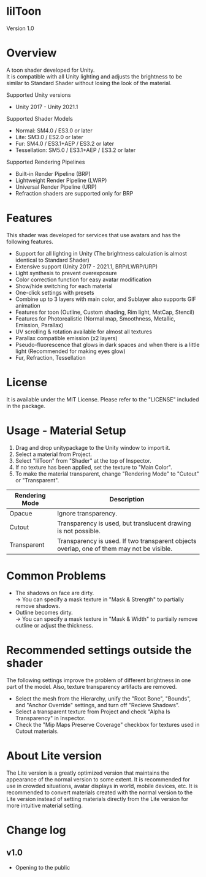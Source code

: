 # lilToon
Version 1.0

# Overview
A toon shader developed for Unity.  
It is compatible with all Unity lighting and adjusts the brightness to be similar to Standard Shader without losing the look of the material.

Supported Unity versions
- Unity 2017 - Unity 2021.1

Supported Shader Models
- Normal: SM4.0 / ES3.0 or later
- Lite: SM3.0 / ES2.0 or later
- Fur: SM4.0 / ES3.1+AEP / ES3.2 or later
- Tessellation: SM5.0 / ES3.1+AEP / ES3.2 or later

Supported Rendering Pipelines
- Built-in Render Pipeline (BRP)
- Lightweight Render Pipeline (LWRP)
- Universal Render Pipeline (URP)
- Refraction shaders are supported only for BRP

# Features
This shader was developed for services that use avatars and has the following features.
- Support for all lighting in Unity (The brightness calculation is almost identical to Standard Shader)
- Extensive support (Unity 2017 - 2021.1, BRP/LWRP/URP)
- Light synthesis to prevent overexposure
- Color correction function for easy avatar modification
- Show/hide switching for each material
- One-click settings with presets
- Combine up to 3 layers with main color, and Sublayer also supports GIF animation
- Features for toon (Outline, Custom shading, Rim light, MatCap, Stencil)
- Features for Photorealistic (Normal map, Smoothness, Metallic, Emission, Parallax)
- UV scrolling & rotation available for almost all textures
- Parallax compatible emission (x2 layers)
- Pseudo-fluorescence that glows in dark spaces and when there is a little light (Recommended for making eyes glow)
- Fur, Refraction, Tessellation

# License
It is available under the MIT License. Please refer to the "LICENSE" included in the package.

# Usage - Material Setup
1. Drag and drop unitypackage to the Unity window to import it.
2. Select a material from Project.
3. Select "lilToon" from "Shader" at the top of Inspector.
4. If no texture has been applied, set the texture to "Main Color".
5. To make the material transparent, change "Rendering Mode" to "Cutout" or "Transparent".

|Rendering Mode|Description|
|-|-|
|Opacue|Ignore transparency.|
|Cutout|Transparency is used, but translucent drawing is not possible.|
|Transparent|Transparency is used. If two transparent objects overlap, one of them may not be visible.|

# Common Problems
- The shadows on face are dirty.  
  → You can specify a mask texture in "Mask & Strength" to partially remove shadows.
- Outline becomes dirty.  
  → You can specify a mask texture in "Mask & Width" to partially remove outline or adjust the thickness.

# Recommended settings outside the shader
The following settings improve the problem of different brightness in one part of the model. Also, texture transparency artifacts are removed.
- Select the mesh from the Hierarchy, unify the "Root Bone", "Bounds", and "Anchor Override" settings, and turn off "Recieve Shadows".
- Select a transparent texture from Project and check "Alpha Is Transparency" in Inspector.
- Check the "Mip Maps Preserve Coverage" checkbox for textures used in Cutout materials.

# About Lite version
The Lite version is a greatly optimized version that maintains the appearance of the normal version to some extent. It is recommended for use in crowded situations, avatar displays in world, mobile devices, etc. It is recommended to convert materials created with the normal version to the Lite version instead of setting materials directly from the Lite version for more intuitive material setting.

# Change log
## v1.0
- Opening to the public